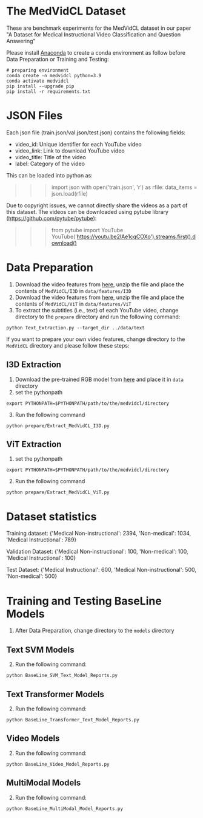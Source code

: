 # The MedVidCL Dataset

These are benchmark experiments for the MedVidCL dataset in our paper "A Dataset for Medical Instructional Video Classification and Question Answering" 

Please install [Anaconda](https://www.anaconda.com/distribution/) to create a conda environment as follow before Data Preparation or Training and Testing:
```shell script
# preparing environment
conda create -n medvidcl python=3.9
conda activate medvidcl
pip install --upgrade pip
pip install -r requirements.txt
```

# JSON Files

Each json file (train.json/val.json/test.json) contains the following fields:

- video_id:
Unique identifier for each YouTube video
- video_link:
Link to download YouTube video
- video_title:
Title of the video
- label:
Category of the video



This can be loaded into python as:

>>> import json
>>> with open('train.json', 'r') as rfile:
>>>     data_items = json.load(rfile)


Due to copyright issues, we cannot directly share the videos as a part of this dataset. The videos can be downloaded using pytube library (https://github.com/pytube/pytube):

>>> from pytube import YouTube
>>> YouTube('https://youtu.be2lAe1cqCOXo').streams.first().download()

# Data Preparation

1) Download the video features from [here](https://bionlp.nlm.nih.gov/), unzip the file and place the contents of `MedVidCL/I3D` in `data/features/I3D`
2) Download the video features from [here](https://bionlp.nlm.nih.gov/), unzip the file and place the contents of `MedVidCL/ViT` in `data/features/ViT`
3) To extract the subtitles (i.e., text) of each YouTube video, change directory to the `prepare` directory and run the following command:

``python Text_Extraction.py --target_dir ../data/text
``

If you want to prepare your own video features, change directory to the `MedVidCL` directory and please follow these steps:

## I3D Extraction
1) Download the pre-trained RGB model from [here](https://github.com/piergiaj/pytorch-i3d/blob/master/models/rgb_imagenet.pt) and place it in `data` directory
2) set the pythonpath
```shell script
export PYTHONPATH=$PYTHONPATH/path/to/the/medvidcl/directory
```
3) Run the following command

``python prepare/Extract_MedVidCL_I3D.py
``

## ViT Extraction
1) set the pythonpath
```shell script
export PYTHONPATH=$PYTHONPATH/path/to/the/medvidcl/directory
```
2) Run the following command

``python prepare/Extract_MedVidCL_ViT.py
``

# Dataset statistics
Training dataset:
{'Medical Non-instructional': 2394, 'Non-medical': 1034, 'Medical Instructional': 789}

Validation Dataset:
{'Medical Non-instructional': 100, 'Non-medical': 100, 'Medical Instructional': 100}

Test Dataset:
{'Medical Instructional': 600, 'Medical Non-instructional': 500, 'Non-medical': 500}

# Training and Testing BaseLine Models

1) After Data Preparation, change directory to the `models` directory

## Text SVM Models
2) Run the following command:

``python BaseLine_SVM_Text_Model_Reports.py
``

## Text Transformer Models
2) Run the following command:

``python BaseLine_Transformer_Text_Model_Reports.py
``

## Video Models
2) Run the following command:

``python BaseLine_Video_Model_Reports.py
``

## MultiModal Models
2) Run the following command:

``python BaseLine_MultiModal_Model_Reports.py
``
